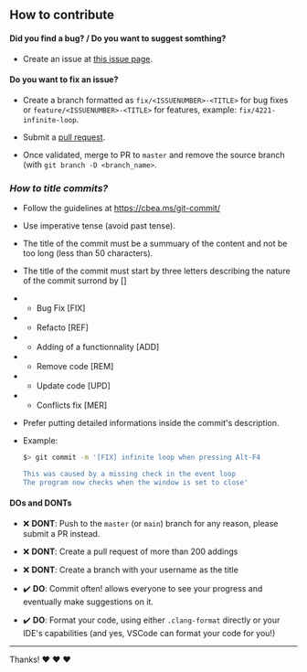 ## How to contribute

#### **Did you find a bug?** / **Do you want to suggest somthing?**

* Create an issue at [this issue page](https://github.com/VictorHarri-Chal/AREA/issues).

#### **Do you want to fix an issue?**

* Create a branch formatted as `fix/<ISSUENUMBER>-<TITLE>` for bug fixes or `feature/<ISSUENUMBER>-<TITLE>` for features, example: `fix/4221-infinite-loop`.

* Submit a [pull request](https://github.com/VictorHarri-Chal/AREA/pulls).

* Once validated, merge to PR to `master` and remove the source branch (with `git branch -D <branch_name>`.

### ***How to title commits?***

* Follow the guidelines at https://cbea.ms/git-commit/

* Use imperative tense (avoid past tense).

* The title of the commit must be a summuary of the content and not be too long (less than 50 characters).

* The title of the commit must start by three letters describing the nature of the commit surrond by []

* - Bug Fix [FIX]

* - Refacto [REF]

* - Adding of a functionnality [ADD]

* - Remove code [REM]

* - Update code [UPD]

* - Conflicts fix [MER]

* Prefer putting detailed informations inside the commit's description.

* Example:
  ```sh
  $> git commit -m '[FIX] infinite loop when pressing Alt-F4

  This was caused by a missing check in the event loop
  The program now checks when the window is set to close'
  ```

#### **DOs and DONTs**

* :x: **DONT**: Push to the `master` (or `main`) branch for any reason, please submit a PR instead.

* :x: **DONT**: Create a pull request of more than 200 addings

* :x: **DONT**: Create a branch with your username as the title

* :heavy_check_mark: **DO**: Commit often! allows everyone to see your progress and eventually make suggestions on it.

* :heavy_check_mark: **DO**: Format your code, using either `.clang-format` directly or your IDE's capabilities (and yes, VSCode can format your code for you!)

***

Thanks! :heart: :heart: :heart: